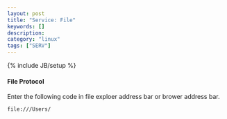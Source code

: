```yaml
---
layout: post
title: "Service: File"
keywords: []
description: 
category: "linux"
tags: ["SERV"]
---
```

{% include JB/setup %}

#### File Protocol
Enter the following code in file exploer address bar or brower address bar.
```
file:///Users/
```
